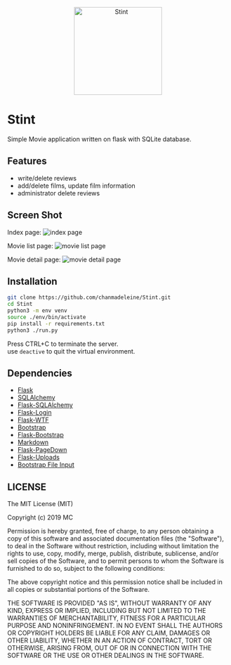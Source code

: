 <p align="center"><img src="https://user-images.githubusercontent.com/39877134/54490688-516a7d00-488e-11e9-82fa-89c19ba0091f.png" alt="Stint" height="200px"></p>

# Stint
Simple Movie application written on flask with SQLite database.

## Features
* write/delete reviews
* add/delete films, update film information
* administrator delete reviews

## Screen Shot
Index page:
![index page](https://user-images.githubusercontent.com/39877134/54490656-fd5f9880-488d-11e9-8eab-0263a7118706.png)

Movie list page:
![movie list page](https://user-images.githubusercontent.com/39877134/54490658-15371c80-488e-11e9-9543-fc71489fec76.png)

Movie detail page:
![movie detail page](https://user-images.githubusercontent.com/39877134/54490664-21bb7500-488e-11e9-942b-4931eb45076e.png)

## Installation
```sh
git clone https://github.com/chanmadeleine/Stint.git
cd Stint
python3 -m env venv
source ./env/bin/activate
pip install -r requirements.txt
python3 ./run.py
```

Press CTRL+C to terminate the server.  
use `deactive` to quit the virtual environment.


## Dependencies

- [Flask](https://github.com/mitsuhiko/flask)
- [SQLAlchemy](https://github.com/zzzeek/sqlalchemy)
- [Flask-SQLAlchemy](https://github.com/mitsuhiko/flask-sqlalchemy)
- [Flask-Login](https://github.com/maxcountryman/flask-login)
- [Flask-WTF](https://github.com/lepture/flask-wtf)
- [Bootstrap](http://getbootstrap.com/)
- [Flask-Bootstrap](https://github.com/mbr/flask-bootstrap)
- [Markdown](https://pythonhosted.org/Markdown/)
- [Flask-PageDown](https://github.com/miguelgrinberg/Flask-PageDown)
- [Flask-Uploads](https://packages.python.org/Flask-Uploads/)
- [Bootstrap File Input](https://github.com/kartik-v/bootstrap-file-input)

## LICENSE
The MIT License (MIT)

Copyright (c) 2019 MC

Permission is hereby granted, free of charge, to any person obtaining a copy
of this software and associated documentation files (the "Software"), to deal
in the Software without restriction, including without limitation the rights
to use, copy, modify, merge, publish, distribute, sublicense, and/or sell
copies of the Software, and to permit persons to whom the Software is
furnished to do so, subject to the following conditions:

The above copyright notice and this permission notice shall be included in all
copies or substantial portions of the Software.

THE SOFTWARE IS PROVIDED "AS IS", WITHOUT WARRANTY OF ANY KIND, EXPRESS OR
IMPLIED, INCLUDING BUT NOT LIMITED TO THE WARRANTIES OF MERCHANTABILITY,
FITNESS FOR A PARTICULAR PURPOSE AND NONINFRINGEMENT. IN NO EVENT SHALL THE
AUTHORS OR COPYRIGHT HOLDERS BE LIABLE FOR ANY CLAIM, DAMAGES OR OTHER
LIABILITY, WHETHER IN AN ACTION OF CONTRACT, TORT OR OTHERWISE, ARISING FROM,
OUT OF OR IN CONNECTION WITH THE SOFTWARE OR THE USE OR OTHER DEALINGS IN THE
SOFTWARE.
